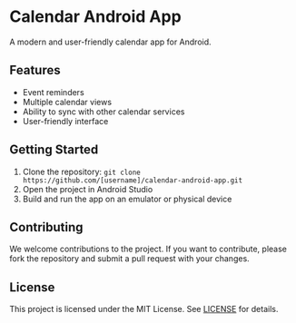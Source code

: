 # Calendar Android App

A modern and user-friendly calendar app for Android.

## Features

- Event reminders
- Multiple calendar views
- Ability to sync with other calendar services
- User-friendly interface

## Getting Started

1. Clone the repository: `git clone https://github.com/[username]/calendar-android-app.git`
2. Open the project in Android Studio
3. Build and run the app on an emulator or physical device

## Contributing

We welcome contributions to the project. If you want to contribute, please fork the repository and submit a pull request with your changes.

## License

This project is licensed under the MIT License. See [LICENSE](LICENSE) for details.
